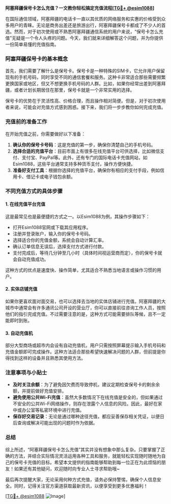 **阿塞拜疆保号卡怎么充值？一文教你轻松搞定充值流程[[TG💪+ @esim1088](https://t.me/s/esim1088)]**

在国际通信领域，阿塞拜疆的电话卡一直以其优质的网络服务和实惠的价格受到众多用户的青睐。无论是商务出差还是旅游出行，阿塞拜疆保号卡都成了不少人的首选。然而，对于初次使用或不熟悉阿塞拜疆通信系统的用户来说，“保号卡怎么充值”无疑是一个令人头疼的问题。今天，我们就来详细解答这个问题，并为你提供一份简单易懂的充值指南。

### 阿塞拜疆保号卡的基本概念

首先，我们需要了解什么是保号卡。保号卡是一种特殊的SIM卡，它允许用户保留现有的手机号码，同时享受不同的通信套餐和服务。这种卡非常适合那些需要频繁更换国家或地区，但又不想更换手机号码的人群。比如，如果你经常出差到阿塞拜疆，或者计划长期居住在那里，保号卡就是一个非常实用的选择。

保号卡的优势在于灵活性高、价格合理，而且操作相对简便。但是，对于初次使用者来说，可能会对充值方式感到困惑。接下来，我们将一步步教你如何完成充值。

### 充值前的准备工作

在开始充值之前，你需要做好以下准备：

1. **确认你的保号卡号码**：这是充值的第一步，确保你清楚自己的手机号码。
2. **选择合适的充值平台**：目前市面上有很多在线充值平台可供选择，比如微信支付、支付宝、PayPal等。此外，还有专门的国际电话卡充值网站，如Esim1088，这些平台通常支持多种货币支付，操作方便快捷。
3. **准备好支付工具**：根据你选择的充值平台，确保你有相应的支付手段，例如信用卡、借记卡或电子钱包余额。

### 不同充值方式的具体步骤

#### 1. 在线充值平台充值

这是最常见也是最便捷的方式之一。以Esim1088为例，其操作步骤如下：

- 打开Esim1088官网或下载其应用程序。
- 注册并登录账户，输入你的保号卡号码。
- 选择适合你的充值金额，系统会自动计算汇率。
- 确认订单信息无误后，选择支付方式进行付款。
- 支付完成后，等待几分钟至几小时（具体时间视运营商而定），你的保号卡就会自动充值成功。

这种方式的优点是速度快、操作简单，尤其适合不熟悉当地语言或操作习惯的用户。

#### 2. 实体店铺充值

如果你更喜欢面对面交易，也可以选择去当地的实体店铺进行充值。阿塞拜疆的大城市中通常会有许多通讯公司开设的营业厅，你可以直接前往咨询工作人员，按照他们的指引完成充值。不过需要注意的是，这种方式可能需要排队等候，且不一定能即时到账。

#### 3. 自动充值机

部分大型商场或超市内会设有自动充值机，用户只需按照屏幕提示输入手机号码和充值金额即可完成操作。这种方法适合那些希望快速解决问题的人群，但前提是你得找到这样的设备并且熟悉其使用方法。

### 注意事项与小贴士

- **及时关注余额**：为了避免因欠费而导致停机，建议定期检查保号卡的剩余余额，并提前做好充值安排。
- **避免使用公共Wi-Fi充值**：虽然大多数情况下在线充值是安全的，但如果通过不安全的公共Wi-Fi网络操作，则存在泄露个人信息的风险。因此，最好在家中或办公室等私密环境中进行充值。
- **保存好交易记录**：无论是通过哪种途径充值，都应妥善保存相关凭证，以便日后查询或解决可能出现的问题时作为依据。

### 总结

综上所述，“阿塞拜疆保号卡怎么充值”其实并没有想象中那么复杂。只要掌握了正确的方法，并结合实际情况灵活运用各种工具和服务，就能轻松实现随时随地为自己的保号卡充值的目标。希望本文提供的指南能够帮助到每一位正在为此烦恼的朋友！如果还有其他疑问，欢迎随时向专业人士寻求帮助哦~

最后再次提醒大家，无论采用何种方式充值，请务必保持警惕，确保个人信息安全。同时，记得关注官方渠道获取最新资讯，以便享受到更多优惠福利！

[[TG💪+ @esim1088](https://t.me/s/esim1088) ![Image](https://i.postimg.cc/4NQfJmqS/Snipaste-2025-05-13-00-14-12.png)]